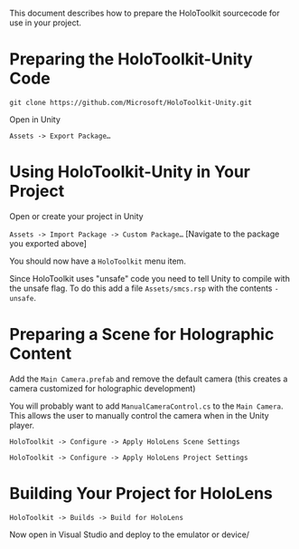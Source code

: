 This document describes how to prepare the HoloToolkit sourcecode for use
in your project.

# Preparing the HoloToolkit-Unity Code

`git clone https://github.com/Microsoft/HoloToolkit-Unity.git`

Open in Unity

`Assets -> Export Package…`

# Using HoloToolkit-Unity in Your Project

Open or create your project in Unity

`Assets -> Import Package -> Custom Package…` [Navigate to the package 
you exported above]

You should now have a `HoloToolkit` menu item.

Since HoloToolkit uses "unsafe" code you need to tell Unity to compile 
with the unsafe flag. To do this add a file `Assets/smcs.rsp` with the 
contents `-unsafe`.

# Preparing a Scene for Holographic Content

Add the `Main Camera.prefab` and remove the default camera (this 
creates a camera customized for holographic development)

You will probably want to add `ManualCameraControl.cs` to the 
`Main Camera`. This allows the user to manually control
 the camera when in the Unity player.

`HoloToolkit -> Configure -> Apply HoloLens Scene Settings`

`HoloToolkit -> Configure -> Apply HoloLens Project Settings`

# Building Your Project for HoloLens

`HoloToolkit -> Builds -> Build for HoloLens`

Now open in Visual Studio and deploy to the emulator or device/



